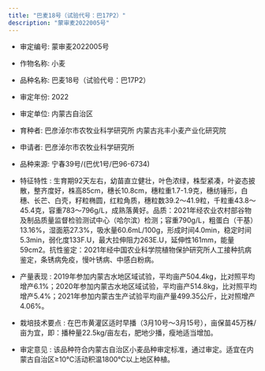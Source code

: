 ```yaml
---
title: "巴麦18号（试验代号：巴17P2）"
description: "蒙审麦2022005号"
---
```

* 审定编号:  蒙审麦2022005号

*  作物名称:  小麦

*  品种名称:  巴麦18号（试验代号：巴17P2）

*  审定年份:  2022

*  审定单位:  内蒙古自治区

* 育种者:  巴彦淖尔市农牧业科学研究所   内蒙古兆丰小麦产业化研究院

*  申请者:  巴彦淖尔市农牧业科学研究所

*  品种来源:  宁春39号/(巴优1号/巴96-6734)

*  特征特性 : 
生育期92天左右，幼苗直立健壮，叶色浓绿，株型紧凑，叶姿态披散，整齐度好，株高85cm，穗长10.8cm，穗粒重1.7-1.9克，穗纺锤形，白穗、长芒、白壳，籽粒椭圆，红粒角质，穗粒数39.2～41.9粒，千粒重43.8～45.4克，容重783～796g/L，成熟落黄好。品质：2021年经农业农村部谷物及制品质量监督检验测试中心（哈尔滨）检测；容重790g/L，粗蛋白（干基）13.16%，湿面筋27.3%，吸水量60.6mL/100g，形成时间4.0min，稳定时间5.3min，弱化度133F.U，最大拉伸阻力263E.U，延伸性161mm，能量59cm2。抗性鉴定：2021年经中国农业科学院植物保护研究所人工接种抗病鉴定，条锈病免疫，慢叶锈病、中感白粉病。
 
*  产量表现 : 
2019年参加内蒙古水地区域试验，平均亩产504.4kg，比对照平均增产6.1%；2020年参加内蒙古水地区域试验，平均亩产514.8kg，比对照平均增产5.4%；2021年参加内蒙古生产试验平均亩产量499.35公斤，比对照增产4.06%。

*  栽培技术要点 : 
在巴市黄灌区适时早播（3月10号～3月15号），亩保苗45万株/亩为宜，即：播种量22.5kg/亩左右，肥地少播，瘦地适当增加。

*  审定意见 : 
该品种符合内蒙古自治区小麦品种审定标准，通过审定。适宜在内蒙古自治区≥10℃活动积温1800℃以上地区种植。
